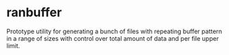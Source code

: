 # ranbuffer
Prototype utility for generating a bunch of files with repeating buffer pattern in a range of sizes with control over total amount of data and per file upper limit.
